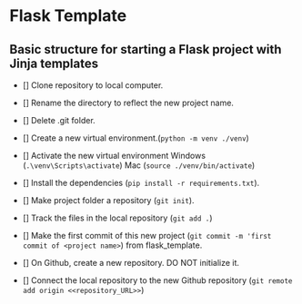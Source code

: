 # Flask Template
Basic structure for starting a Flask project with Jinja templates
---
- [] Clone repository to local computer.

- [] Rename the directory to reflect the new project name.

- [] Delete .git folder.

- [] Create a new virtual environment.(```python -m venv ./venv```)

- [] Activate the new virtual environment
  Windows (```.\venv\Scripts\activate```)
  Mac     (```source ./venv/bin/activate```)

- [] Install the dependencies (```pip install -r requirements.txt```).

- [] Make project folder a repository (```git init```).

- [] Track the files in the local repository (```git add .```)

- [] Make the first commit of this new project (```git commit -m 'first commit of <project name>```) from flask_template.

- [] On Github, create a new repository. DO NOT initialize it.

- [] Connect the local repository to the new Github repository (```git remote add origin <<repository_URL>>```)
